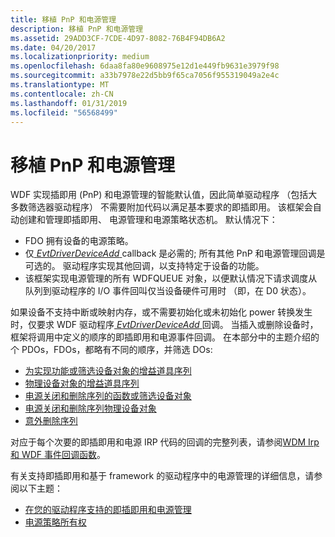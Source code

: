 ```yaml
---
title: 移植 PnP 和电源管理
description: 移植 PnP 和电源管理
ms.assetid: 29ADD3CF-7CDE-4D97-8082-76B4F94DB6A2
ms.date: 04/20/2017
ms.localizationpriority: medium
ms.openlocfilehash: 6daa8fa80e9608975e12d1e449fb9631e3979f98
ms.sourcegitcommit: a33b7978e22d5bb9f65ca7056f955319049a2e4c
ms.translationtype: MT
ms.contentlocale: zh-CN
ms.lasthandoff: 01/31/2019
ms.locfileid: "56568499"
---
```

# <a name="porting-pnp-and-power-management"></a>移植 PnP 和电源管理


WDF 实现插即用 (PnP) 和电源管理的智能默认值，因此简单驱动程序 （包括大多数筛选器驱动程序） 不需要附加代码以满足基本要求的即插即用。 该框架会自动创建和管理即插即用、 电源管理和电源策略状态机。 默认情况下：

-   FDO 拥有设备的电源策略。
-   仅[ *EvtDriverDeviceAdd* ](https://msdn.microsoft.com/library/windows/hardware/ff541693) callback 是必需的; 所有其他 PnP 和电源管理回调是可选的。 驱动程序实现其他回调，以支持特定于设备的功能。
-   该框架实现电源管理的所有 WDFQUEUE 对象，以便默认情况下请求调度从队列到驱动程序的 I/O 事件回叫仅当设备硬件可用时 （即，在 D0 状态）。

如果设备不支持中断或映射内存，或不需要初始化或未初始化 power 转换发生时，仅要求 WDF 驱动程序[ *EvtDriverDeviceAdd* ](https://msdn.microsoft.com/library/windows/hardware/ff541693)回调。
当插入或删除设备时，框架将调用中定义的顺序的即插即用和电源事件回调。 在本部分中的主题介绍的个 PDOs，FDOs，都略有不同的顺序，并筛选 DOs:

-   [为实现功能或筛选设备对象的增益道具序列](power-up-sequence-for-a-function-or-filter-driver.md)
-   [物理设备对象的增益道具序列](power-up-sequence-for-a-bus-driver.md)
-   [电源关闭和删除序列的函数或筛选设备对象](power-down-and-removal-sequence-for-a-function-or-filter-driver.md)
-   [电源关闭和删除序列物理设备对象](power-down-and-removal-sequence-for-a-bus-driver.md)
-   [意外删除序列](surprise-removal-sequence.md)

对应于每个次要的即插即用和电源 IRP 代码的回调的完整列表，请参阅[WDM Irp 和 WDF 事件回调函数](wdm-irps-and-kmdf-event-callback-functions.md)。

有关支持即插即用和基于 framework 的驱动程序中的电源管理的详细信息，请参阅以下主题：

-   [在您的驱动程序支持的即插即用和电源管理](supporting-pnp-and-power-management-in-your-driver.md)
-   [电源策略所有权](power-policy-ownership.md)

 

 






